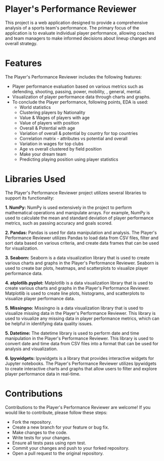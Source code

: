 
# Player's Performance Reviewer

This project is a web application designed to provide a comprehensive analysis of a sports team's performance. The primary focus of the application is to evaluate individual player performance, allowing coaches and team managers to make informed decisions about lineup changes and overall strategy.

# Features

The Player's Performance Reviewer includes the following features:

- Player performance evaluation based on various metrics such as defending, shooting, passing, power, mobility, , general, mental.
- Visualization of player performance data through charts and graphs.
- To conclude the Player performance, following points, EDA is used:
     - World statistics
     - Clustering players by Nationality
     - Value & Wages of players with age
     - Value of players with position
     - Overall & Potential with age
     - Variation of overall & potential by country for top countries
     - Correlation matrix - attributes vs potential and overall
     - Variation in wages for top clubs
     - Age vs overall clustered by field position
     - Make your dream team
     - Predicting playing position using player statistics


# Libraries Used

The Player's Performance Reviewer project utilizes several libraries to support its functionality:

**1. NumPy:** NumPy is used extensively in the project to perform mathematical operations and manipulate arrays. For example, NumPy is used to calculate the mean and standard deviation of player performance metrics, such as passing accuracy and goals scored.

**2. Pandas:** Pandas is used for data manipulation and analysis. The Player's Performance Reviewer utilizes Pandas to load data from CSV files, filter and sort data based on various criteria, and create data frames that can be used for visualization.

**3. Seaborn:** Seaborn is a data visualization library that is used to create various charts and graphs in the Player's Performance Reviewer. Seaborn is used to create bar plots, heatmaps, and scatterplots to visualize player performance data.

**4. atplotlib.pyplot:** Matplotlib is a data visualization library that is used to create various charts and graphs in the Player's Performance Reviewer. Matplotlib is used to create line plots, histograms, and scatterplots to visualize player performance data.

**5. Missingno:** Missingno is a data visualization library that is used to visualize missing data in the Player's Performance Reviewer. This library is used to visualize any missing data in player performance metrics, which can be helpful in identifying data quality issues.

**5. Datetime:** The datetime library is used to perform date and time manipulation in the Player's Performance Reviewer. This library is used to convert date and time data from CSV files into a format that can be used for analysis and visualization.

**6. Ipywidgets:** Ipywidgets is a library that provides interactive widgets for Jupyter notebooks. The Player's Performance Reviewer utilizes Ipywidgets to create interactive charts and graphs that allow users to filter and explore player performance data in real-time.


# Contributions

Contributions to the Player's Performance Reviewer are welcome! If you would like to contribute, please follow these steps:

- Fork the repository.
- Create a new branch for your feature or bug fix.
- Make changes to the code.
- Write tests for your changes.
- Ensure all tests pass using npm test.
- Commit your changes and push to your forked repository.
- Open a pull request to the original repository.
